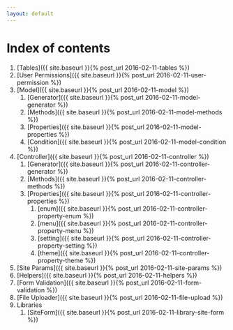 ```yaml
---
layout: default
---
```


Index of contents
=================

1. [Tables]({{ site.baseurl }}{% post_url 2016-02-11-tables %})
2. [User Permissions]({{ site.baseurl }}{% post_url 2016-02-11-user-permission %})
3. [Model]({{ site.baseurl }}{% post_url 2016-02-11-model %})
    1. [Generator]({{ site.baseurl }}{% post_url 2016-02-11-model-generator %})
    2. [Methods]({{ site.baseurl }}{% post_url 2016-02-11-model-methods %})
    3. [Properties]({{ site.baseurl }}{% post_url 2016-02-11-model-properties %})
    4. [Condition]({{ site.baseurl }}{% post_url 2016-02-11-model-condition %})
4. [Controller]({{ site.baseurl }}{% post_url 2016-02-11-controller %})
    1. [Generator]({{ site.baseurl }}{% post_url 2016-02-11-controller-generator %})
    2. [Methods]({{ site.baseurl }}{% post_url 2016-02-11-controller-methods %})
    3. [Properties]({{ site.baseurl }}{% post_url 2016-02-11-controller-properties %})
        1. [enum]({{ site.baseurl }}{% post_url 2016-02-11-controller-property-enum %})
        2. [menu]({{ site.baseurl }}{% post_url 2016-02-11-controller-property-menu %})
        3. [setting]({{ site.baseurl }}{% post_url 2016-02-11-controller-property-setting %})
        4. [theme]({{ site.baseurl }}{% post_url 2016-02-11-controller-property-theme %})
5. [Site Params]({{ site.baseurl }}{% post_url 2016-02-11-site-params %})
6. [Helpers]({{ site.baseurl }}{% post_url 2016-02-11-helpers %})
7. [Form Validation]({{ site.baseurl }}{% post_url 2016-02-11-form-validation %})
8. [File Uploader]({{ site.baseurl }}{% post_url 2016-02-11-file-upload %})
9. Libraries
    1. [SiteForm]({{ site.baseurl }}{% post_url 2016-02-11-library-site-form %})
